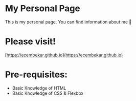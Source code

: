 # My Personal Page
This is my personal page. You can find information about me 💁


# Please visit!
[https://ecembekar.github.io](https://ecembekar.github.io)

# Pre-requisites:
* Basic Knowledge of HTML
* Basic Knowledge of CSS & Flexbox